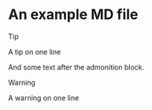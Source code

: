 # An example MD file

> [!tip]
> A tip on one line

And some text after the admonition block.

> [!warning]
> A warning on one line
